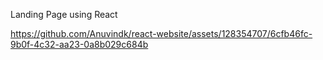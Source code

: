 Landing Page using React


https://github.com/Anuvindk/react-website/assets/128354707/6cfb46fc-9b0f-4c32-aa23-0a8b029c684b

